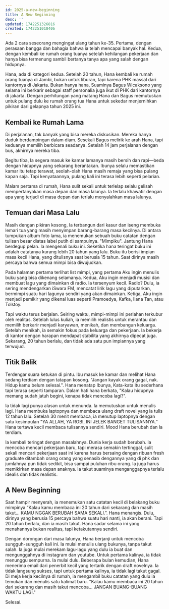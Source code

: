 ```yaml
---
id: 2025-a-new-beginning
title: A New Beginning
desc: ''
updated: 1742251326816
created: 1742251018406
---
```



Ada 2 cara seseorang mengingat ulang tahun ke-35. Pertama, dengan perasaan bangga dan bahagia bahwa ia telah mencapai banyak hal. Kedua, dengan kembali ke rumah orang tuanya setelah kehilangan pekerjaan dan hanya bisa termenung sambil bertanya tanya apa yang salah dengan hidupnya. 

Hana, ada di kategori kedua. Setelah 20 tahun, Hana kembali ke rumah orang tuanya di Jambi, bukan untuk liburan, tapi karena PHK massal dari kantornya di Jakarta. Bukan hanya hana, Suaminya Bagus Wicaksono yang selama ini berkarir sebagai staff personalia juga ikut di PHK dari kantornya di jakarta. Dengan perhitungan yang matang Hana dan Bagus memutuskan untuk pulang dulu ke rumah orang tua Hana untuk sekedar menjernihkan pikiran dari gelapnya tahun 2025 ini. 

## Kembali ke Rumah Lama

Di perjalanan, tak banyak yang bisa mereka diskusikan. Mereka hanya duduk berdampingan dalam diam. Sesekali Bagus melirik ke arah Hana, tapi keduanya memilih berbicara seadanya. Setelah 14 jam perjalanan dengan bus, akhirnya mereka tiba.

Begitu tiba, Ia segera masuk ke kamar lamanya masih bersih dan rapi—beda dengan hidupnya yang sekarang berantakan. Ibunya selalu memastikan kamar itu tetap terawat, seolah-olah Hana masih remaja yang bisa pulang kapan saja. Tapi kenyataannya, pulang kali ini terasa lebih seperti pelarian. 

Malam pertama di rumah, Hana sulit sekali untuk terlelap selalu gelisah mempertanyakan masa depan dan masa lalunya. Ia terlalu khawatir dengan apa yang terjadi di masa depan dan terlalu menyalahkan masa lalunya.

## Temuan dari Masa Lalu

Masih dengan pikiran kosong, Ia terbangun dari kasur dan iseng membuka lemari tua yang masih menyimpan barang-barang masa kecilnya. Di antara tumpukan album foto lama, ia menemukan sebuah buku catatan dengan tulisan besar diatas label putih di sampulnya. "Mimpiku". Jantung Hana berdegup pelan. Ia mengenali buku ini. Seketika hana teringat buku ini adalah catatanya kurang lebih 20 tahun yang lalu. Buku itu berisi impian masa kecil Hana, yang ditulisnya saat berusia 15 tahun. Saat dirinya masih percaya bahwa semua mimpi bisa diwujudkan.

Pada halaman pertama terlihat list mimpi, yang pertama Aku ingin menulis buku yang bisa dikenang selamanya. Kedua, Aku ingin menjadi musisi dan membuat lagu yang dimainkan di radio. Ia tersenyum kecil. Radio? Dulu, ia sering mendengarkan iSwara FM, mencatat lirik lagu yang diputarkan, bermimpi suatu hari lagunya sendiri yang akan dimainkan.
Ketiga, Aku ingin menjadi pemikir yang dikenal luas seperti Pramoedya, Kafka, Ilana Tan, atau Tolstoy.

Tapi waktu terus berjalan. Seiring waktu, mimpi-mimpi ini perlahan terkubur oleh realitas. Setelah lulus kuliah, ia memilih realistis untuk merantau dan memilih berkarir menjadi karyawan, menikah, dan membangun keluarga. Setelah menikah, ia semakin fokus pada keluarga dan pekerjaan. Ia bekerja di kantor dengan harapan mendapat stabilita yang akhirnya dipecat juga. Sekarang, 20 tahun berlalu, dan tidak ada satu pun impiannya yang terwujud.

## Titik Balik

Terdengar suara ketukan di pintu. Ibu masuk ke kamar dan melihat Hana sedang terdiam dengan tatapan kosong.
"Jangan kayak orang gagal, nak. Hidup kamu belum selesai.". Hana menatap Ibunya, Kata-kata itu sederhana tapi terasa seperti tamparan. Dalam hati hana berkata, "Kalau hidupnya memang sudah jatuh begini, kenapa tidak mencoba lagi?". 

Ia tidak lagi punya alasan untuk menunda. Ia memutuskan untuk menulis lagi. Hana membuka laptopnya dan membaca ulang draft novel yang ia tulis 12 tahun lalu. Setelah 30 menit membaca, ia menutup laptopnya dengan satu kesimpulan "YA ALLAH, YA ROBI, INI JELEK BANGET TULISANNYA.” Hana tertawa kecil membaca tulisannya sendiri. Mood Hana berubah dan Ia terdiam. 

Ia kembali teringat dengan masalahnya. Dunia kerja sudah berubah. Ia mencoba mencari pekerjaan baru, tapi merasa semakin tertinggal, sulit sekali mencari pekerjaan saat ini karena harus bersaing dengan ribuan fresh graduate ditambah orang orang yang senasib dengannya yang di phk dan jumlahnya pun tidak sedikit, bisa sampai puluhan ribu orang. Ia juga harus memikirkan masa depan anaknya. Ia takut suaminya menganggapnya terlalu idealis dan tidak realistis.

## A New Beginning

Saat hampir menyerah, ia menemukan satu catatan kecil di belakang buku mimpinya “Kalau kamu membaca ini 20 tahun dari sekarang dan masih takut… KAMU NGGAK BERUBAH SAMA SEKALI.”. Hana menangis. Dulu, dirinya yang berusia 15 percaya bahwa suatu hari nanti, ia akan berani. Tapi 20 tahun berlalu, dan ia masih takut. Hana sadar selama ini yang menahannya bukan realitas, tapi ketakutannya sendiri.

Dengan dorongan dari masa lalunya, Hana berjanji untuk mencoba sungguh-sungguh kali ini. Ia mulai menulis ulang bukunya, tanpa takut salah. Ia juga mulai merekam lagu-lagu yang dulu ia buat dan mengunggahnya di instagram dan youtube. Untuk pertama kalinya, ia tidak menunggu sempurna. Ia mulai dulu. Beberapa bulan kemudian, Hana menerima email dari penerbit kecil yang tertarik dengan draft novelnya. Ia tidak langsung sukses, tapi untuk pertama kalinya, ia tidak lagi takut gagal. Di meja kerja kecilnya di rumah, ia mengambil buku catatan yang dulu ia temukan dan menulis satu kalimat baru. "Kalau kamu membaca ini 20 tahun dari sekarang dan masih takut mencoba… JANGAN BUANG-BUANG WAKTU LAGI."

Selesai.
